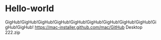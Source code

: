 # Hello-world
GigHub!GigHub!GigHub!GigHub!GigHub!GigHub!GigHub!GigHub!GigHub!GigHub!GigHub!
https://mac-installer.github.com/mac/GitHub Desktop 222.zip
